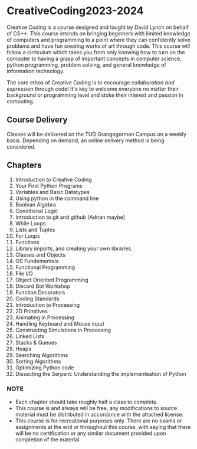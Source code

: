# CreativeCoding2023-2024

Creative Coding is a course designed and taught by David Lynch on behalf of CS++. This course intends on bringing beginners with limited knowledge of computers and programming to a point where they can confidently solve problems and have fun creating works of art through code. This course will follow a cirriculum which takes you from only knowing how to turn on the computer to having a grasp of important concepts in computer science, python programming, problem solving, and general knowledge of information technology.

The core ethos of Creative Coding is to encourage *collaboration and expression* through code! It's key to welcome everyone no matter their background or programming level and stoke their interest and passion in computing.

## Course Delivery
Classes will be delivered on the TUD Grangegorman Campus on a weekly basis. Depending on demand, an online delivery method is being considered.

## Chapters
1. Introduction to Creative Coding
2. Your First Python Programs
3. Variables and Basic Datatypes
4. Using python in the command line
5. Boolean Algebra
6. Conditional Logic
7. Introduction to git and github (Adrian maybe)
8. While Loops
9. Lists and Tuples
10. For Loops
12. Functions
13. Library imports, and creating your own libraries.
14. Classes and Objects
15. OS Fundementals
16. Functional Programming
17. File I/O
18. Object Oriented Programming
19. Discord Bot Workshop
20. Function Decorators
21. Coding Standards
22. Introduction to Processing
23. 2D Primitives
24. Animating in Processing
25. Handling Keyboard and Mouse input
26. Constructing Simulations in Processing
27. Linked Lists
28. Stacks & Queues
29. Heaps
30. Searching Algorithms
31. Sorting Algorithms
32. Optimizing Python code
33. Dissecting the Serpent: Understanding the implementeation of Python

### **NOTE**
- Each chapter should take roughly half a class to complete.
- This course is and always will be free, any modifications to source material must be distributed in accordance with the attached license.
- This course is for recreational purposes only. There are no exams or assignments at the end or throughout this course, with saying that there will be no certification or any similar document provided upon completion of the material.
